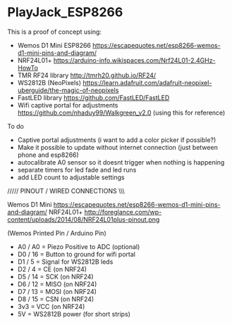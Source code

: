 # PlayJack_ESP8266

This is a proof of concept using:
- Wemos D1 Mini ESP8266 https://escapequotes.net/esp8266-wemos-d1-mini-pins-and-diagram/
- NRF24L01+ https://arduino-info.wikispaces.com/Nrf24L01-2.4GHz-HowTo
- TMR RF24 library http://tmrh20.github.io/RF24/
- WS2812B (NeoPixels) https://learn.adafruit.com/adafruit-neopixel-uberguide/the-magic-of-neopixels
- FastLED library https://github.com/FastLED/FastLED
- Wifi captive portal for adjustments https://github.com/nhaduy99/Walkgreen_v2.0 (using this for reference)

To do
- Captive portal adjustments (i want to add a color picker if possible?)
- Make it possible to update without internet connection (just between phone and esp8266)
- autocalibrate A0 sensor so it doesnt trigger when nothing is happening
- separate timers for led fade and led runs
- add LED count to adjustable settings



/////  PINOUT / WIRED CONNECTIONS  \\\\\

Wemos D1 Mini https://escapequotes.net/esp8266-wemos-d1-mini-pins-and-diagram/
NRF24L01+ http://foreglance.com/wp-content/uploads/2014/08/NRF24L01plus-pinout.png

(Wemos Printed Pin / Arduino Pin)
- A0 / A0 = Piezo Positive to ADC (optional)
- D0 / 16 = Button to ground for wifi portal
- D1 / 5  = Signal for WS2812B leds
- D2 / 4  = CE    (on NRF24)
- D5 / 14 = SCK   (on NRF24)
- D6 / 12 = MISO  (on NRF24)
- D7 / 13 = MOSI  (on NRF24)
- D8 / 15 = CSN   (on NRF24)
- 3v3     = VCC   (on NRF24)
- 5V      = WS2812B power (for short strips)

